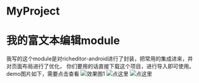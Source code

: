 # MyProject
我的富文本编辑module
=========
我写的这个module是对richeditor-android进行了封装，把常用的集成进来，并对页面布局进行了优化，
你们要用的话直接下载这个项目，进行导入即可使用。
demo图片如下，需要点击查看
![效果图1](https://github.com/oyd5201/MyProject/images/xgt1.png)
![点这里](https://github.com/oyd5201/MyProject/images/xgt2.png)
![点这里](https://github.com/oyd5201/MyProject/images/xgt3.png)
